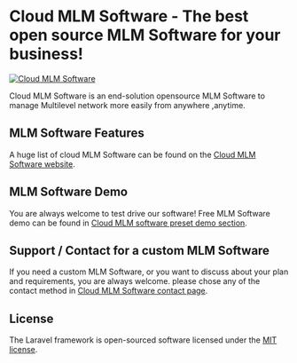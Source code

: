 # Cloud MLM Software - The best open source MLM Software for your business!

[![Cloud MLM Software](http://cloudmlmsoftware.com/sites/default/files/mlm-software.jpg)](http://cloudmlmsoftware.com/)

Cloud MLM Software is an end-solution opensource MLM Software to manage Multilevel network more easily from anywhere ,anytime.

## MLM Software Features

A huge list of cloud MLM Software can be found on the [Cloud MLM Software website](http://cloudmlmsoftware.com/cloud-mlm-software-features).

## MLM Software Demo

You are always welcome to test drive our software! Free MLM Software demo can be found in [Cloud MLM software preset demo section](http://cloudmlmsoftware.com/presets).

## Support / Contact for a custom MLM Software

If you need a custom MLM Software, or you want to discuss about your plan and requirements, you are always welcome. please chose any of the contact method in [Cloud MLM Software contact page](http://cloudmlmsoftware.com/contact).


## License

The Laravel framework is open-sourced software licensed under the [MIT license](http://opensource.org/licenses/MIT).
